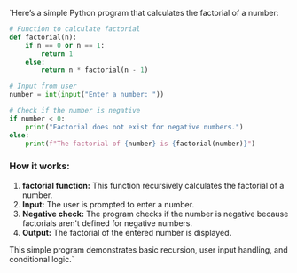 `Here’s a simple Python program that calculates the factorial of a number:

```python
# Function to calculate factorial
def factorial(n):
    if n == 0 or n == 1:
        return 1
    else:
        return n * factorial(n - 1)

# Input from user
number = int(input("Enter a number: "))

# Check if the number is negative
if number < 0:
    print("Factorial does not exist for negative numbers.")
else:
    print(f"The factorial of {number} is {factorial(number)}")
```

### How it works:
1. **factorial function:** This function recursively calculates the factorial of a number.
2. **Input:** The user is prompted to enter a number.
3. **Negative check:** The program checks if the number is negative because factorials aren't defined for negative numbers.
4. **Output:** The factorial of the entered number is displayed.

This simple program demonstrates basic recursion, user input handling, and conditional logic.`